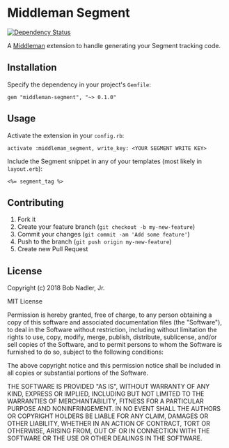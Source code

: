 # Middleman Segment
[![Dependency Status](https://gemnasium.com/badges/github.com/bnadlerjr/middleman-segment.svg)](https://gemnasium.com/github.com/bnadlerjr/middleman-segment)

A [Middleman](https://middlemanapp.com/) extension to handle generating your Segment tracking code.

## Installation
Specify the dependency in your project's `Gemfile`:

    gem "middleman-segment", "~> 0.1.0"

## Usage
Activate the extension in your `config.rb`:

    activate :middleman_segment, write_key: <YOUR SEGMENT WRITE KEY>

Include the Segment snippet in any of your templates (most likely in `layout.erb`):

    <%= segment_tag %>

## Contributing

1. Fork it
2. Create your feature branch (`git checkout -b my-new-feature`)
3. Commit your changes (`git commit -am 'Add some feature'`)
4. Push to the branch (`git push origin my-new-feature`)
5. Create new Pull Request

## License
Copyright (c) 2018 Bob Nadler, Jr.

MIT License

Permission is hereby granted, free of charge, to any person obtaining
a copy of this software and associated documentation files (the
"Software"), to deal in the Software without restriction, including
without limitation the rights to use, copy, modify, merge, publish,
distribute, sublicense, and/or sell copies of the Software, and to
permit persons to whom the Software is furnished to do so, subject to
the following conditions:

The above copyright notice and this permission notice shall be
included in all copies or substantial portions of the Software.

THE SOFTWARE IS PROVIDED "AS IS", WITHOUT WARRANTY OF ANY KIND,
EXPRESS OR IMPLIED, INCLUDING BUT NOT LIMITED TO THE WARRANTIES OF
MERCHANTABILITY, FITNESS FOR A PARTICULAR PURPOSE AND
NONINFRINGEMENT. IN NO EVENT SHALL THE AUTHORS OR COPYRIGHT HOLDERS BE
LIABLE FOR ANY CLAIM, DAMAGES OR OTHER LIABILITY, WHETHER IN AN ACTION
OF CONTRACT, TORT OR OTHERWISE, ARISING FROM, OUT OF OR IN CONNECTION
WITH THE SOFTWARE OR THE USE OR OTHER DEALINGS IN THE SOFTWARE.
